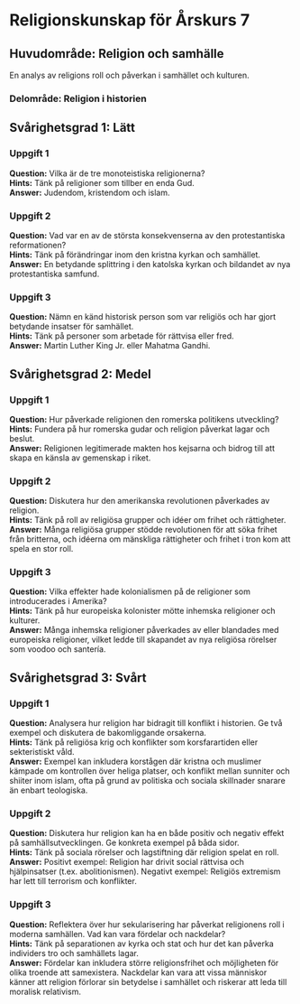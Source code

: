 # Religionskunskap för Årskurs 7
## Huvudområde: Religion och samhälle
En analys av religions roll och påverkan i samhället och kulturen.
### Delområde: Religion i historien

## Svårighetsgrad 1: Lätt
### Uppgift 1
**Question:** Vilka är de tre monoteistiska religionerna?  
**Hints:** Tänk på religioner som tillber en enda Gud.  
**Answer:** Judendom, kristendom och islam.

### Uppgift 2
**Question:** Vad var en av de största konsekvenserna av den protestantiska reformationen?  
**Hints:** Tänk på förändringar inom den kristna kyrkan och samhället.  
**Answer:** En betydande splittring i den katolska kyrkan och bildandet av nya protestantiska samfund.

### Uppgift 3
**Question:** Nämn en känd historisk person som var religiös och har gjort betydande insatser för samhället.  
**Hints:** Tänk på personer som arbetade för rättvisa eller fred.  
**Answer:** Martin Luther King Jr. eller Mahatma Gandhi.

## Svårighetsgrad 2: Medel
### Uppgift 1
**Question:** Hur påverkade religionen den romerska politikens utveckling?  
**Hints:** Fundera på hur romerska gudar och religion påverkat lagar och beslut.  
**Answer:** Religionen legitimerade makten hos kejsarna och bidrog till att skapa en känsla av gemenskap i riket.

### Uppgift 2
**Question:** Diskutera hur den amerikanska revolutionen påverkades av religion.  
**Hints:** Tänk på roll av religiösa grupper och idéer om frihet och rättigheter.  
**Answer:** Många religiösa grupper stödde revolutionen för att söka frihet från britterna, och idéerna om mänskliga rättigheter och frihet i tron kom att spela en stor roll.

### Uppgift 3
**Question:** Vilka effekter hade kolonialismen på de religioner som introducerades i Amerika?  
**Hints:** Tänk på hur europeiska kolonister mötte inhemska religioner och kulturer.  
**Answer:** Många inhemska religioner påverkades av eller blandades med europeiska religioner, vilket ledde till skapandet av nya religiösa rörelser som voodoo och santería.

## Svårighetsgrad 3: Svårt
### Uppgift 1
**Question:** Analysera hur religion har bidragit till konflikt i historien. Ge två exempel och diskutera de bakomliggande orsakerna.  
**Hints:** Tänk på religiösa krig och konflikter som korsfarartiden eller sekteristiskt våld.  
**Answer:** Exempel kan inkludera korstågen där kristna och muslimer kämpade om kontrollen över heliga platser, och konflikt mellan sunniter och shiiter inom islam, ofta på grund av politiska och sociala skillnader snarare än enbart teologiska.

### Uppgift 2
**Question:** Diskutera hur religion kan ha en både positiv och negativ effekt på samhällsutvecklingen. Ge konkreta exempel på båda sidor.  
**Hints:** Tänk på sociala rörelser och lagstiftning där religion spelat en roll.  
**Answer:** Positivt exempel: Religion har drivit social rättvisa och hjälpinsatser (t.ex. abolitionismen). Negativt exempel: Religiös extremism har lett till terrorism och konflikter.

### Uppgift 3
**Question:** Reflektera över hur sekularisering har påverkat religionens roll i moderna samhällen. Vad kan vara fördelar och nackdelar?  
**Hints:** Tänk på separationen av kyrka och stat och hur det kan påverka individers tro och samhällets lagar.  
**Answer:** Fördelar kan inkludera större religionsfrihet och möjligheten för olika troende att samexistera. Nackdelar kan vara att vissa människor känner att religion förlorar sin betydelse i samhället och riskerar att leda till moralisk relativism.